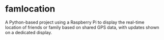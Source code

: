 # famlocation
A Python-based project using a Raspberry Pi to display the real-time location of friends or family based on shared GPS data, with updates shown on a dedicated display.
